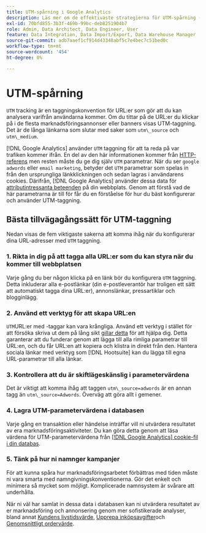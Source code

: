 ```yaml
---
title: UTM-spårning i Google Analytics
description: Läs mer om de effektivaste strategierna för UTM-spårning (taggning) i Google Analytics.
exl-id: 70bfd855-3b3f-469b-99bc-deb8251904b7
role: Admin, Data Architect, Data Engineer, User
feature: Data Integration, Data Import/Export, Data Warehouse Manager
source-git-commit: adb7aaef1cf914d43348abf5c7e4bec7c51bed0c
workflow-type: tm+mt
source-wordcount: '454'
ht-degree: 0%

---
```


# UTM-spårning

`UTM` tracking är en taggningskonvention för URL:er som gör att du kan analysera varifrån användarna kommer. Om du tittar på de URL:er du klickar på i de flesta marknadsföringsannonser eller banners visas UTM-taggning. Det är de långa länkarna som slutar med saker som `utm\_source` och `utm\_medium`.

[!DNL Google Analytics] använder `UTM` taggning för att ta reda på var trafiken kommer ifrån. En del av den här informationen kommer från [HTTP-referens](https://en.wikipedia.org/wiki/HTTP_referer) men resten måste du ge dig själv `UTM` parametrar. När du ser `google adwords` eller `email marketing`, betyder det `UTM` parametrar som spelas in från den ursprungliga länkklickningen och sedan lagras i användarens cookies. Därifrån, [!DNL Google Analytics] använder dessa data för [attributintressanta beteenden](../data-analyst/analysis/google-track-user-acq.md) på din webbplats. Genom att förstå vad de här parametrarna är till för får du en förståelse för hur du bäst konfigurerar och använder UTM-taggning.

## Bästa tillvägagångssätt för UTM-taggning

Nedan visas de fem viktigaste sakerna att komma ihåg när du konfigurerar dina URL-adresser med `UTM` taggning.

### 1. Rikta in dig på att tagga alla URL:er som du kan styra när du kommer till webbplatsen

Varje gång du ber någon klicka på en länk bör du konfigurera `UTM` taggning. Detta inkluderar alla e-postlänkar (din e-postleverantör har troligen ett sätt att automatiskt tagga dina URL:er), annonslänkar, pressartiklar och blogginlägg.

### 2. Använd ett verktyg för att skapa URL:en

`UTM`URL:er med -taggar kan vara krångliga. Använd ett verktyg i stället för att försöka skriva ut dem på lång sikt [gillar detta](https://support.google.com/analytics/answer/1033867?hl=en) för att hjälpa dig. Detta garanterar att du funderar genom att lägga till alla rimliga parametrar till URL:en, och du får URL:en att kopiera och klistra in direkt från den. Hantera sociala länkar med verktyg som [!DNL Hootsuite] kan du lägga till egna URL-parametrar till alla länkar.

### 3. Kontrollera att du är skiftlägeskänslig i parametervärdena

Det är viktigt att komma ihåg att taggen `utm\_source=adwords` är en annan tagg än `utm\_source=Adwords`. Överväg att göra allt i gemener.

### 4. Lagra UTM-parametervärdena i databasen

Varje gång en transaktion eller händelse inträffar vill ni utvärdera resultatet av era marknadsföringsaktiviteter. Du kan göra detta genom att läsa värdena för UTM-parametervärdena från [[!DNL Google Analytics] cookie-fil i din databas](../data-analyst/analysis/google-track-user-acq.md).

### 5. Tänk på hur ni namnger kampanjer

För att kunna spåra hur marknadsföringsarbetet förbättras med tiden måste ni vara smarta med namngivningskonventionerna. Gör det enkelt och minimera så mycket som möjligt. Komplicerade namnsystem är svårare att underhålla.

När ni väl har samlat in dessa data i databasen kan ni utvärdera resultatet av er marknadsföring och annonsering genom mer sofistikerade analyser, bland annat [Kundens livstidsvärde](../data-analyst/analysis/ess-expected-ltv.md), [Upprepa inköpsavgifter](../data-analyst/analysis/repurchase-behavior.md)och [Genomsnittligt ordervärde](../data-analyst/analysis/basic-analytics.md).
